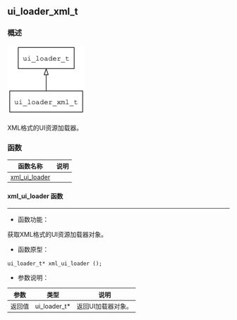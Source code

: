 ## ui\_loader\_xml\_t
### 概述
![image](images/ui_loader_xml_t_0.png)

 
 XML格式的UI资源加载器。



### 函数
<p id="ui_loader_xml_t_methods">

| 函数名称 | 说明 | 
| -------- | ------------ | 
| <a href="#ui_loader_xml_t_xml_ui_loader">xml\_ui\_loader</a> |  |
#### xml\_ui\_loader 函数
-----------------------

* 函数功能：

> <p id="ui_loader_xml_t_xml_ui_loader">
 获取XML格式的UI资源加载器对象。





* 函数原型：

```
ui_loader_t* xml_ui_loader ();
```

* 参数说明：

| 参数 | 类型 | 说明 |
| -------- | ----- | --------- |
| 返回值 | ui\_loader\_t* | 返回UI加载器对象。 |
